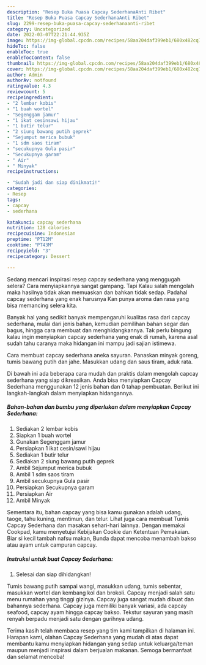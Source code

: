 ```yaml
---
description: "Resep Buka Puasa Capcay SederhanaAnti Ribet"
title: "Resep Buka Puasa Capcay SederhanaAnti Ribet"
slug: 2299-resep-buka-puasa-capcay-sederhanaanti-ribet
category: Uncategorized
date: 2022-03-07T22:21:44.935Z
image: https://img-global.cpcdn.com/recipes/58aa204daf399eb1/680x482cq70/capcay-sederhana-foto-resep-utama.jpg
hideToc: false
enableToc: true
enableTocContent: false
thumbnail: https://img-global.cpcdn.com/recipes/58aa204daf399eb1/680x482cq70/capcay-sederhana-foto-resep-utama.jpg
cover: https://img-global.cpcdn.com/recipes/58aa204daf399eb1/680x482cq70/capcay-sederhana-foto-resep-utama.jpg
author: Admin
authorAv: notfound
ratingvalue: 4.3
reviewcount: 5
recipeingredient:
- "2 lembar kobis"
- "1 buah wortel"
- "Segenggam jamur"
- "1 ikat cesinsawi hijau"
- "1 butir telur"
- "2 siung bawang putih geprek"
- "Sejumput merica bubuk"
- "1 sdm saos tiram"
- "secukupnya Gula pasir"
- "Secukupnya garam"
- " Air"
- " Minyak"
recipeinstructions:

- "Sudah jadi dan siap dinikmati!"
categories:
- Resep
tags:
- capcay
- sederhana

katakunci: capcay sederhana 
nutrition: 128 calories
recipecuisine: Indonesian
preptime: "PT12M"
cooktime: "PT43M"
recipeyield: "3"
recipecategory: Dessert

---
```



Sedang mencari inspirasi resep capcay sederhana yang menggugah selera? Cara menyiapkannya sangat gampang. Tapi Kalau salah mengolah maka hasilnya tidak akan memuaskan dan bahkan tidak sedap. Padahal capcay sederhana yang enak harusnya Kan punya aroma dan rasa yang bisa memancing selera kita.


Banyak hal yang sedikit banyak mempengaruhi kualitas rasa dari capcay sederhana, mulai dari jenis bahan, kemudian pemilihan bahan segar dan bagus, hingga cara membuat dan menghidangkannya. Tak perlu bingung kalau ingin menyiapkan capcay sederhana yang enak di rumah, karena asal sudah tahu caranya maka hidangan ini mampu jadi sajian istimewa.

Cara membuat capcay sederhana aneka sayuran. Panaskan minyak goreng, tumis bawang putih dan jahe. Masukkan udang dan saus tiram, aduk rata.


Di bawah ini ada beberapa cara mudah dan praktis dalam mengolah capcay sederhana yang siap dikreasikan. Anda bisa menyiapkan Capcay Sederhana menggunakan 12 jenis bahan dan 0 tahap pembuatan. Berikut ini langkah-langkah dalam menyiapkan hidangannya.

<!--inarticleads1-->

##### Bahan-bahan dan bumbu yang diperlukan dalam menyiapkan Capcay Sederhana:

1. Sediakan 2 lembar kobis
1. Siapkan 1 buah wortel
1. Gunakan Segenggam jamur
1. Persiapkan 1 ikat cesin/sawi hijau
1. Sediakan 1 butir telur
1. Sediakan 2 siung bawang putih geprek
1. Ambil Sejumput merica bubuk
1. Ambil 1 sdm saos tiram
1. Ambil secukupnya Gula pasir
1. Persiapkan Secukupnya garam
1. Persiapkan  Air
1. Ambil  Minyak


Sementara itu, bahan capcay yang bisa kamu gunakan adalah udang, taoge, tahu kuning, mentimun, dan telur. Lihat juga cara membuat Tumis Capcay Sederhana dan masakan sehari-hari lainnya. Dengan memakai Cookpad, kamu menyetujui Kebijakan Cookie dan Ketentuan Pemakaian. Biar si kecil tambah nafsu makan, Bunda dapat mencoba menambah bakso atau ayam untuk campuran capcay. 

<!--inarticleads2-->

##### Instruksi untuk buat Capcay Sederhana:


1. Selesai dan siap dihidangkan!

Tumis bawang putih sampai wangi, masukkan udang, tumis sebentar, masukkan wortel dan kembang kol dan brokoli. Capcay menjadi salah satu menu rumahan yang tinggi gizinya. Capcay juga sangat mudah dibuat dan bahannya sederhana. Capcay juga memiliki banyak variasi, ada capcay seafood, capcay ayam hingga capcay bakso. Tekstur sayuran yang masih renyah berpadu menjadi satu dengan gurihnya udang. 

Terima kasih telah membaca resep yang tim kami tampilkan di halaman ini. Harapan kami, olahan Capcay Sederhana yang mudah di atas dapat membantu kamu menyiapkan hidangan yang sedap untuk keluarga/teman maupun menjadi inspirasi dalam berjualan makanan. Semoga bermanfaat dan selamat mencoba!
